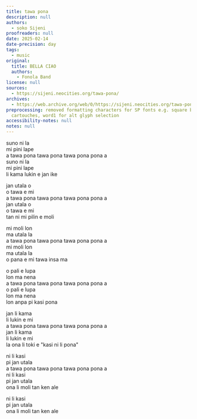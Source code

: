 ```yaml
---
title: tawa pona
description: null
authors:
  - soko Sijeni
proofreaders: null
date: 2025-02-14
date-precision: day
tags:
  - music
original:
  title: BELLA CIAO
  authors:
    - Fonola Band
license: null
sources:
  - https://sijeni.neocities.org/tawa-pona/
archives:
  - https://web.archive.org/web/0/https://sijeni.neocities.org/tawa-pona/
preprocessing: removed formatting characters for SP fonts e.g. square brackets for
  cartouches, word1 for alt glyph selection
accessibility-notes: null
notes: null
---
```


suno ni la  
mi pini lape  
a tawa pona tawa pona tawa pona pona a  
suno ni la  
mi pini lape  
li kama lukin e jan ike

jan utala o  
o tawa e mi  
a tawa pona tawa pona tawa pona pona a  
jan utala o  
o tawa e mi  
tan ni mi pilin e moli

mi moli lon  
ma utala la  
a tawa pona tawa pona tawa pona pona a  
mi moli lon  
ma utala la  
o pana e mi tawa insa ma

o pali e lupa  
lon ma nena  
a tawa pona tawa pona tawa pona pona a  
o pali e lupa  
lon ma nena  
lon anpa pi kasi pona

jan li kama  
li lukin e mi  
a tawa pona tawa pona tawa pona pona a  
jan li kama  
li lukin e mi  
la ona li toki e "kasi ni li pona"

ni li kasi  
pi jan utala  
a tawa pona tawa pona tawa pona pona a  
ni li kasi  
pi jan utala  
ona li moli tan ken ale

ni li kasi  
pi jan utala  
ona li moli tan ken ale
